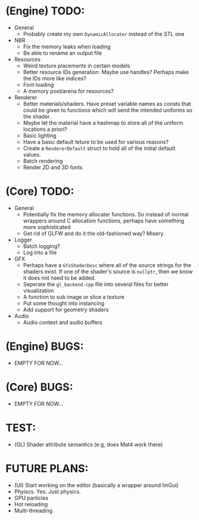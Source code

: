 # (Engine) TODO: 
* General 
    - Probably create my own `DynamicAllocater` instead of the STL one
* NBR 
    - Fix the memory leaks when loading 
    - Be able to rename an output file 
* Resources 
    - Weird texture placements in certain models
    - Better resource IDs generation. Maybe use handles? Perhaps make the IDs more like indices?
    - Font loading 
    - A memory pool/arena for resources?
* Renderer 
    - Better materials/shaders. Have preset variable names as consts that could be given to functions which will send the intended uniforms so the shader.
    - Maybe let the material have a hashmap to store all of the uniform locations a priori?
    - Basic lighting
    - Have a basic default teture to be used for various reasons?
    - Create a `RendererDefault` struct to hold all of the initial default values.
    - Batch rendering 
    - Render 2D and 3D fonts

# (Core) TODO: 
* General
    - Potentially fix the memory allocater functions. So instead of normal wrappers around C allocation functions, perhaps have something more sophisticated
    - Get rid of GLFW and do it the old-fashioned way? Misery.
* Logger 
    - Batch logging? 
    - Log into a file
* GFX 
    - Perhaps have a `GfxShaderDesc` where all of the source strings for the shaders exist. If one of the shader's source is `nullptr`, then we know it does not need to be added.
    - Seperate the `gl_backend.cpp` file into several files for better visualization
    - A function to sub image or slice a texture 
    - Put some thought into instancing
    - Add support for geometry shaders
* Audio 
    - Audio context and audio buffers

# (Engine) BUGS: 
- EMPTY FOR NOW...

# (Core) BUGS: 
- EMPTY FOR NOW...

# TEST: 
- (GL) Shader attribute semantics (e.g, does Mat4 work there)

# FUTURE PLANS: 
- (UI) Start working on the editor (basically a wrapper around ImGui)
- Phyiscs. Yes. Just physics.
- GPU particles
- Hot reloading
- Multi-threading
